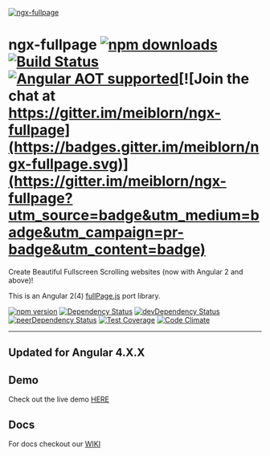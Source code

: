 [![ngx-fullpage](https://raw.githubusercontent.com/meiblorn/ngx-fullpage/master/logo.png)](https://github.com/meiblorn/ngx-fullpage)
# ngx-fullpage [![npm downloads](https://img.shields.io/npm/dm/ngx-fullpage.svg)](https://npmjs.org/ngx-fullpage)[![Build Status](https://travis-ci.org/meiblorn/ngx-fullpage.svg?branch=master)](https://travis-ci.org/meiblorn/ngx-fullpage)[![Angular AOT supported](https://img.shields.io/badge/Angular%20AOT-supported-green.svg)](https://img.shields.io/badge/Angular%20AOT-supported-green.svg)[![Join the chat at https://gitter.im/meiblorn/ngx-fullpage](https://badges.gitter.im/meiblorn/ngx-fullpage.svg)](https://gitter.im/meiblorn/ngx-fullpage?utm_source=badge&utm_medium=badge&utm_campaign=pr-badge&utm_content=badge)

Create Beautiful Fullscreen Scrolling websites (now with Angular 2 and above)!

This is an Angular 2(4) [fullPage.js](https://github.com/alvarotrigo/fullPage.js) port library.
  
[![npm version](https://badge.fury.io/js/ngx-fullpage.svg)](https://badge.fury.io/js/ngx-fullpage)
[![Dependency Status](https://david-dm.org/meiblorn/ngx-fullpage.svg)](https://david-dm.org/meiblorn/ngx-fullpage)
[![devDependency Status](https://david-dm.org/meiblorn/ngx-fullpage/dev-status.svg)](https://david-dm.org/meiblorn/ngx-fullpage#info=devDependencies)
[![peerDependency Status](https://david-dm.org/meiblorn/ngx-fullpage/peer-status.svg)](https://david-dm.org/meiblorn/ngx-fullpage?type=peer)
[![Test Coverage](https://codeclimate.com/github/meiblorn/ngx-fullpage/badges/coverage.svg)](https://codeclimate.com/github/meiblorn/ngx-fullpage/coverage)
[![Code Climate](https://codeclimate.com/github/meiblorn/ngx-fullpage/badges/gpa.svg)](https://codeclimate.com/github/meiblorn/ngx-fullpage)

-----------------------------------
Updated for Angular 4.X.X 
-----------------------------------

## Demo

Check out the live demo [HERE](http://meiblorn.github.io/ngx-fullpage)

## Docs 

For docs checkout our [WIKI](https://github.com/meiblorn/ngx-fullpage/wiki)

